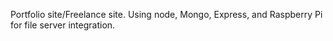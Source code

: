 Portfolio site/Freelance site.
Using node, Mongo, Express, and Raspberry Pi for file server integration.

